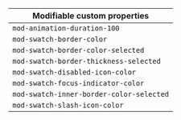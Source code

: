 | Modifiable custom properties             |
| ---------------------------------------- |
| `mod-animation-duration-100`             |
| `mod-swatch-border-color`                |
| `mod-swatch-border-color-selected`       |
| `mod-swatch-border-thickness-selected`   |
| `mod-swatch-disabled-icon-color`         |
| `mod-swatch-focus-indicator-color`       |
| `mod-swatch-inner-border-color-selected` |
| `mod-swatch-slash-icon-color`            |

